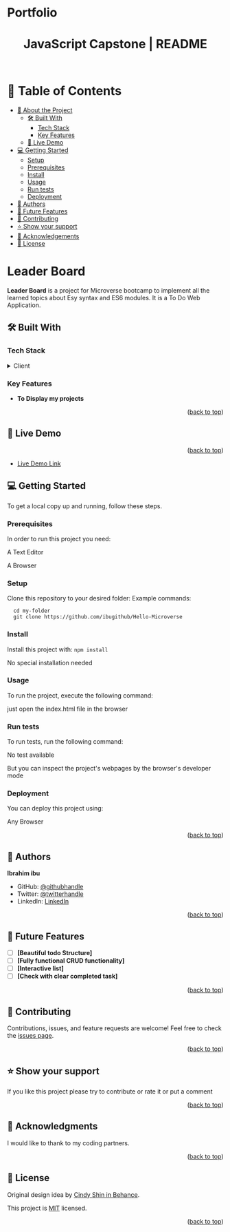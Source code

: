 # Portfolio<a name="readme-top"></a>

<div align="center">
  <h1> JavaScript Capstone | README </h1>
  <br/>
</div>

# 📗 Table of Contents

- [📖 About the Project](#about-project)
  - [🛠 Built With](#built-with)
    - [Tech Stack](#tech-stack)
    - [Key Features](#key-features)
  - [🚀 Live Demo](#live-demo)
- [💻 Getting Started](#getting-started)
  - [Setup](#setup)
  - [Prerequisites](#prerequisites)
  - [Install](#install)
  - [Usage](#usage)
  - [Run tests](#run-tests)
  - [Deployment](#triangular_flag_on_post-deployment)
- [👥 Authors](#authors)
- [🔭 Future Features](#future-features)
- [🤝 Contributing](#contributing)
- [⭐️ Show your support](#support)
- [🙏 Acknowledgements](#acknowledgements)
- [📝 License](#license)


# Leader Board  <a name="about-project"></a>
**Leader Board** is a project for Microverse bootcamp to implement all the learned topics about Esy syntax and ES6 modules. It is a To Do Web Application.

## 🛠 Built With <a name="built-with"></a>
### Tech Stack <a name="tech-stack"></a>
<details>
  <summary>Client</summary>
  <ul>
    <li><a href="https://reactjs.org/">HTML</a></li>
    <li><a href="https://reactjs.org/">CSS</a></li>
        <li><a href="https://reactjs.org/">JavaScript</a></li>
  </ul>
</details>


### Key Features <a name="key-features"></a>
- **To Display my projects**
<p align="right">(<a href="#readme-top">back to top</a>)</p>


## 🚀 Live Demo <a name="live-demo"></a>

<p align="right">(<a href="#readme-top">back to top</a>)</p>

- [Live Demo Link](https://ibugithub.github.io/leaderBoard/dist/)


## 💻 Getting Started <a name="getting-started"></a>
To get a local copy up and running, follow these steps.

### Prerequisites
In order to run this project you need:
<p> A Text Editor</p>
<p> A Browser </p>

### Setup
Clone this repository to your desired folder:
Example commands:
  
  ```
    cd my-folder 
    git clone https://github.com/ibugithub/Hello-Microverse
  ```


### Install
Install this project with:
  `npm install `
 <p>No special installation needed</p>


### Usage
To run the project, execute the following command:
<p> just open the index.html file in the browser</p>


### Run tests
To run tests, run the following command:
<p> No test available </p>
<p>But you can inspect the project's webpages by the browser's developer mode </p>


### Deployment
You can deploy this project using:
<p>Any Browser</p>
<p align="right">(<a href="#readme-top">back to top</a>)</p>



## 👥 Authors <a name="authors"></a>
 **Ibrahim ibu**
- GitHub: [@githubhandle](https://github.com/ibugithub)
- Twitter: [@twitterhandle](https://twitter.com/mdibrahimibuu)
- LinkedIn: [LinkedIn](https://linkedin.com/in/ibuu)
<p align="right">(<a href="#readme-top">back to top</a>)</p>



## 🔭 Future Features <a name="future-features"></a>
- [ ] **[Beautiful todo Structure]**
- [ ] **[Fully functional CRUD functionality]**
- [ ] **[Interactive list]**
- [ ] **[Check with clear completed task]**

<p align="right">(<a href="#readme-top">back to top</a>)</p>



## 🤝 Contributing <a name="contributing"></a>
Contributions, issues, and feature requests are welcome!
Feel free to check the [issues page](../../issues/).
<p align="right">(<a href="#readme-top">back to top</a>)</p>



## ⭐️ Show your support <a name="support"></a>
If you like this project please try to contribute or rate it or put a comment
<p align="right">(<a href="#readme-top">back to top</a>)</p>



## 🙏 Acknowledgments <a name="acknowledgements"></a>
I would like to thank to my coding partners.


<p align="right">(<a href="#readme-top">back to top</a>)</p>




## 📝 License <a name="license"></a>
Original design idea by <a href="https://www.behance.net/adagio07">Cindy Shin in Behance</a>.

This project is [MIT](./LICENSE.md) licensed.
<p align="right">(<a href="#readme-top">back to top</a>)</p>
